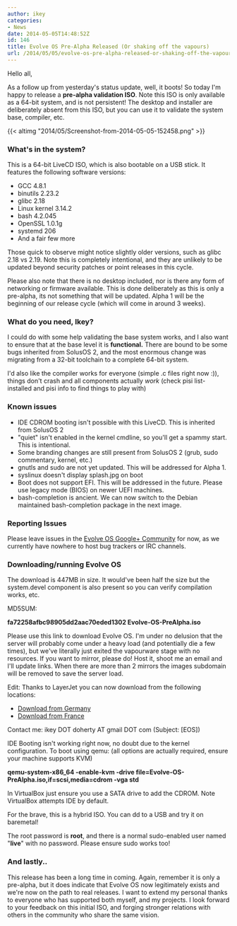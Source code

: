 ```yaml
---
author: ikey
categories:
- News
date: 2014-05-05T14:48:52Z
id: 146
title: Evolve OS Pre-Alpha Released (Or shaking off the vapours)
url: /2014/05/05/evolve-os-pre-alpha-released-or-shaking-off-the-vapours/
---
```


Hello all,

As a follow up from yesterday's status update, well, it boots! So today I'm happy to release a **pre-alpha validation ISO**. Note this ISO is only available as a 64-bit system, 
and is not persistent! The desktop and installer are deliberately absent from this ISO, but you can use it to validate the system base, compiler, etc.<!--more-->

{{< altimg "2014/05/Screenshot-from-2014-05-05-152458.png" >}}

### What's in the system?

This is a 64-bit LiveCD ISO, which is also bootable on a USB stick. It features the following software versions:

* GCC 4.8.1
* binutils 2.23.2
* glibc 2.18
* Linux kernel 3.14.2
* bash 4.2.045
* OpenSSL 1.0.1g
* systemd 206
* And a fair few more

Those quick to observe might notice slightly older versions, such as glibc 2.18 vs 2.19. Note this is completely intentional, and they are unlikely to be updated 
beyond security patches or point releases in this cycle.

Please also note that there is no desktop included, nor is there any form of networking or firmware available. This is done deliberately as this is only a pre-alpha, 
its not something that will be updated. Alpha 1 will be the beginning of our release cycle (which will come in around 3 weeks).

### What do you need, Ikey?

I could do with some help validating the base system works, and I also want to ensure that at the base level it is **functional.** There are bound to be some bugs 
inherited from SolusOS 2, and the most enormous change was migrating from a 32-bit toolchain to a complete 64-bit system.

I'd also like the compiler works for everyone (simple .c files right now :)), things don't crash and all components actually *work* (check pisi list-installed and pisi 
info to find things to play with)

### Known issues

* IDE CDROM booting isn't possible with this LiveCD. This is inherited from SolusOS 2
* "quiet" isn't enabled in the kernel cmdline, so you'll get a spammy start. This is intentional.
* Some branding changes are still present from SolusOS 2 (grub, sudo commentary, kernel, etc.)
* gnutls and sudo are not yet updated. This will be addressed for Alpha 1.
* syslinux doesn't display splash.jpg on boot
* Boot does not support EFI. This will be addressed in the future. Please use legacy mode (BIOS) on newer UEFI machines.
* bash-completion is ancient. We can now switch to the Debian maintained bash-completion package in the next image.

### **Reporting Issues**

Please leave issues in the [Evolve OS Google+ Community](https://plus.google.com/communities/103032596316713958671) for now, as we currently have nowhere to 
host bug trackers or IRC channels.

### **Downloading/running Evolve OS**

The download is 447MB in size. It would've been half the size but the system.devel component is also present so you can verify compilation works, etc.

MD5SUM:

**fa72258afbc98905dd2aac70eded1302 Evolve-OS-PreAlpha.iso** 

Please use this link to download Evolve OS. I'm under no delusion that the server will probably come under a heavy load (and potentially die a few times), 
but we've literally just exited the vapourware stage with no resources. If you want to mirror, please do! Host it, shoot me an email and I'll update links. When there are 
more than 2 mirrors the images subdomain will be removed to save the server load.

Edit: Thanks to LayerJet you can now download from the following locations:

* [Download from Germany](http://mirror.layerjet.com/evolveos/Evolve-OS-PreAlpha.iso)
* [Download from France](http://mirror6.layerjet.com/evolveos/Evolve-OS-PreAlpha.iso)

Contact me: ikey DOT doherty AT gmail DOT com (Subject: [EOS])

IDE Booting isn't working right now, no doubt due to the kernel configuration. To boot using qemu: (all options are actually required, ensure your machine supports KVM)

**qemu-system-x86_64 -enable-kvm -drive file=Evolve-OS-PreAlpha.iso,if=scsi,media=cdrom -vga std**

In VirtualBox just ensure you use a SATA drive to add the CDROM. Note VirtualBox attempts IDE by default.

For the brave, this is a hybrid ISO. You can dd to a USB and try it on baremetal!

The root password is **root**, and there is a normal sudo-enabled user named "**live**" with no password. Please ensure sudo works too!

### **And lastly..**

This release has been a long time in coming. Again, remember it is only a pre-alpha, but it does indicate that Evolve OS now legitimately exists and we're now 
on the path to real releases. I want to extend my personal thanks to everyone who has supported both myself, and my projects. I look forward to your 
feedback on this initial ISO, and forging stronger relations with others in the community who share the same vision.
